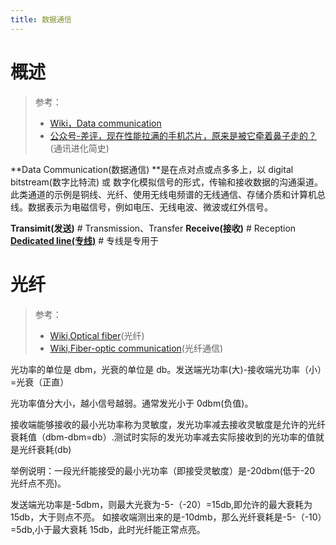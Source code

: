 ```yaml
---
title: 数据通信
---
```


# 概述

> 参考：
> - [Wiki，Data communication](https://en.wikipedia.org/wiki/Data_communication)
> - [公众号-差评，现在性能拉满的手机芯片，原来是被它牵着鼻子走的？](https://mp.weixin.qq.com/s/o6itXyzQOHO3D3ULD14DIQ)(通讯进化简史)

**Data Communication(数据通信) **是在点对点或点多多上，以 digital bitstream(数字比特流) 或 数字化模拟信号的形式，传输和接收数据的沟通渠道。此类通道的示例是铜线、光纤、使用无线电频谱的无线通信、存储介质和计算机总线。数据表示为电磁信号，例如电压、无线电波、微波或红外信号。

**Transimit(发送)** # Transmission、Transfer
**Receive(接收)** # Reception
[**Dedicated line(专线)**](https://en.wikipedia.org/wiki/Dedicated_line) # 专线是专用于

# 光纤

> 参考：
> - [Wiki,Optical fiber](https://en.wikipedia.org/wiki/Optical_fiber)(光纤)
> - [Wiki,Fiber-optic communication](https://en.wikipedia.org/wiki/Fiber-optic_communication)(光纤通信)

光功率的单位是 dbm，光衰的单位是 db。发送端光功率(大)-接收端光功率（小）=光衰（正直）

光功率值分大小，越小信号越弱。通常发光小于 0dbm(负值)。

接收端能够接收的最小光功率称为灵敏度，发光功率减去接收灵敏度是允许的光纤衰耗值（dbm-dbm=db）.测试时实际的发光功率减去实际接收到的光功率的值就是光纤衰耗(db)

举例说明：一段光纤能接受的最小光功率（即接受灵敏度）是-20dbm(低于-20 光纤点不亮)。

发送端光功率是-5dbm，则最大光衰为-5-（-20）=15db,即允许的最大衰耗为 15db，大于则点不亮。 如接收端测出来的是-10dmb，那么光纤衰耗是-5-（-10）=5db,小于最大衰耗 15db，此时光纤能正常点亮。
[
](https://blog.51cto.com/zhuyong1985/1581202)
